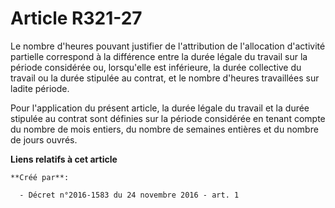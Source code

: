 # Article R321-27

Le nombre d'heures pouvant justifier de l'attribution de l'allocation d'activité partielle correspond à la différence entre
la durée légale du travail sur la période considérée ou, lorsqu'elle est inférieure, la durée collective du travail ou la
durée stipulée au contrat, et le nombre d'heures travaillées sur ladite période.

Pour l'application du présent article, la durée légale du travail et la durée stipulée au contrat sont définies sur la
période considérée en tenant compte du nombre de mois entiers, du nombre de semaines entières et du nombre de jours ouvrés.

**Liens relatifs à cet article**

	**Créé par**:

	  - Décret n°2016-1583 du 24 novembre 2016 - art. 1
